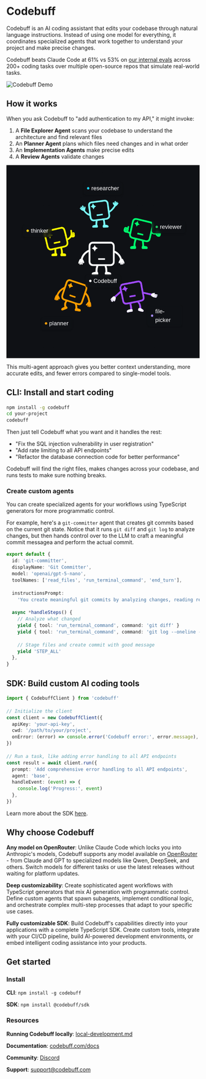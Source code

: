 # Codebuff

Codebuff is an AI coding assistant that edits your codebase through natural language instructions. Instead of using one model for everything, it coordinates specialized agents that work together to understand your project and make precise changes.

Codebuff beats Claude Code at 61% vs 53% on [our internal evals](evals/README.md) across 200+ coding tasks over multiple open-source repos that simulate real-world tasks.

![Codebuff Demo](./assets/demo.gif)

## How it works

When you ask Codebuff to "add authentication to my API," it might invoke:

1. A **File Explorer Agent** scans your codebase to understand the architecture and find relevant files
2. An **Planner Agent** plans which files need changes and in what order
3. An **Implementation Agents** make precise edits
4. A **Review Agents** validate changes

<img src="./assets/multi-agents.png" alt="Codebuff Multi-Agents" align="center" width="600">

This multi-agent approach gives you better context understanding, more accurate edits, and fewer errors compared to single-model tools.

## CLI: Install and start coding

```bash
npm install -g codebuff
cd your-project
codebuff
```

Then just tell Codebuff what you want and it handles the rest:

- "Fix the SQL injection vulnerability in user registration"
- "Add rate limiting to all API endpoints"
- "Refactor the database connection code for better performance"

Codebuff will find the right files, makes changes across your codebase, and runs tests to make sure nothing breaks.

### Create custom agents

You can create specialized agents for your workflows using TypeScript generators for more programmatic control.

For example, here's a `git-committer` agent that creates git commits based on the current git state. Notice that it runs `git diff` and `git log` to analyze changes, but then hands control over to the LLM to craft a meaningful commit messagea and perform the actual commit.

```typescript
export default {
  id: 'git-committer',
  displayName: 'Git Committer',
  model: 'openai/gpt-5-nano',
  toolNames: ['read_files', 'run_terminal_command', 'end_turn'],

  instructionsPrompt:
    'You create meaningful git commits by analyzing changes, reading relevant files for context, and crafting clear commit messages that explain the "why" behind changes.',

  async *handleSteps() {
    // Analyze what changed
    yield { tool: 'run_terminal_command', command: 'git diff' }
    yield { tool: 'run_terminal_command', command: 'git log --oneline -5' }

    // Stage files and create commit with good message
    yield 'STEP_ALL'
  },
}
```

## SDK: Build custom AI coding tools

```typescript
import { CodebuffClient } from 'codebuff'

// Initialize the client
const client = new CodebuffClient({
  apiKey: 'your-api-key',
  cwd: '/path/to/your/project',
  onError: (error) => console.error('Codebuff error:', error.message),
})

// Run a task, like adding error handling to all API endpoints
const result = await client.run({
  prompt: 'Add comprehensive error handling to all API endpoints',
  agent: 'base',
  handleEvent: (event) => {
    console.log('Progress:', event)
  },
})
```

Learn more about the SDK [here](https://www.npmjs.com/package/@codebuff/sdk).

## Why choose Codebuff

**Any model on OpenRouter**: Unlike Claude Code which locks you into Anthropic's models, Codebuff supports any model available on [OpenRouter](https://openrouter.ai/models) - from Claude and GPT to specialized models like Qwen, DeepSeek, and others. Switch models for different tasks or use the latest releases without waiting for platform updates.

**Deep customizability**: Create sophisticated agent workflows with TypeScript generators that mix AI generation with programmatic control. Define custom agents that spawn subagents, implement conditional logic, and orchestrate complex multi-step processes that adapt to your specific use cases.

**Fully customizable SDK**: Build Codebuff's capabilities directly into your applications with a complete TypeScript SDK. Create custom tools, integrate with your CI/CD pipeline, build AI-powered development environments, or embed intelligent coding assistance into your products.

## Get started

### Install

**CLI**: `npm install -g codebuff`

**SDK**: `npm install @codebuff/sdk`

### Resources

**Running Codebuff locally**: [local-development.md](./local-development.md)

**Documentation**: [codebuff.com/docs](https://codebuff.com/docs)

**Community**: [Discord](https://codebuff.com/discord)

**Support**: [support@codebuff.com](mailto:support@codebuff.com)
